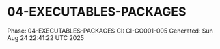 # 04-EXECUTABLES-PACKAGES
Phase: 04-EXECUTABLES-PACKAGES
CI: CI-GO001-005
Generated: Sun Aug 24 22:41:22 UTC 2025
